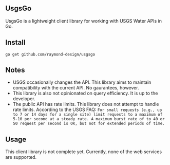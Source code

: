 UsgsGo
-------
UsgsGo is a lightweight client library for working with USGS Water APIs in Go.

Install
-------
   `go get github.com/raymond-design/usgsgo`

Notes
-------
- USGS occasionally changes the API. This library aims to maintain compatibility with the current API. No gaurantees, however.
- This library is also not opinionated on query efficiency. It is up to the developer.
- The public API has rate limits. This library does not attempt to handle rate limits. According to the USGS FAQ: `For small requests (e.g., up to 7 or 14 days for a single site) limit requests to a maximum of 5-10 per second at a steady rate. A maximum burst rate of to 40 or 50 request per second is OK, but not for extended periods of time.`

Usage
-------
This client library is not complete yet. Currently, none of the web services are supported.